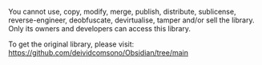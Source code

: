 You cannot use, copy, modify, merge, publish, distribute, sublicense, reverse-engineer, deobfuscate, devirtualise, tamper and/or sell the library. Only its owners and developers can access this library.

To get the original library, please visit: https://github.com/deividcomsono/Obsidian/tree/main
